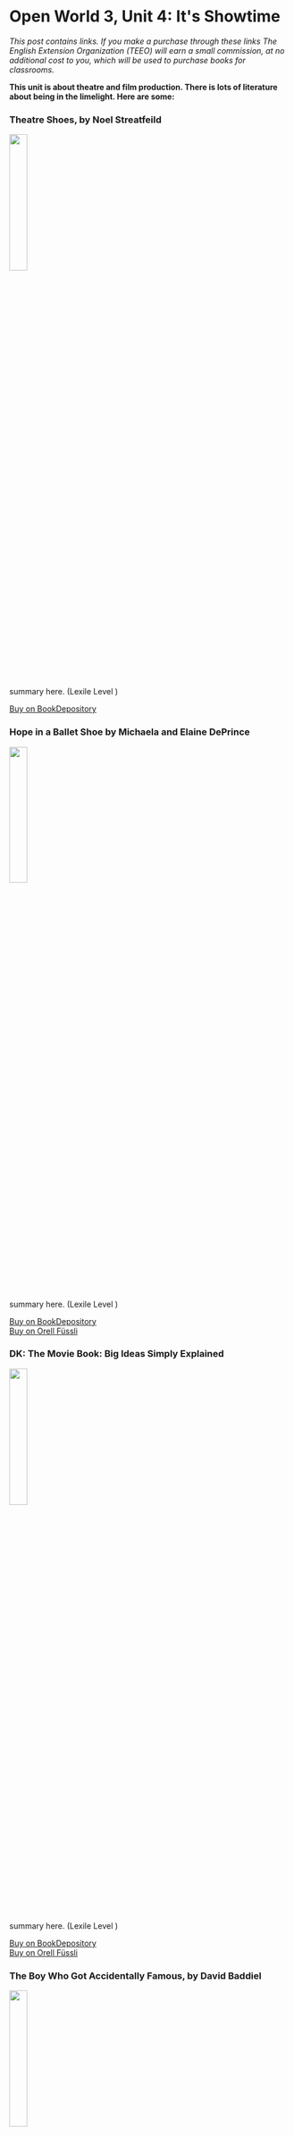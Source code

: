 
# Open World 3, Unit 4: It's Showtime
*This post contains links. If you make a purchase through these links The English Extension Organization (TEEO) will earn a small commission, at no additional cost to you, which will be used to purchase books for classrooms.*

**This unit is about theatre and film production.  There is lots of literature about being in the limelight.  Here are some:** 

### Theatre Shoes, by Noel Streatfeild

<img src="https://imgur.com/ZFaHybq.png" width="25%" />

summary here.  (Lexile Level     )

<a href="https://www.bookdepository.com/Theater-Shoes-Noel-Streatfeild/9780679854340?ref=grid-view&qid=1674667051322&sr=1-5" rel="nofollow"> Buy on BookDepository</a>  


### Hope in a Ballet Shoe by Michaela and Elaine DePrince

<img src="https://imgur.com/WJZiPDH.png" width="25%" />

summary here.  (Lexile Level     )

<a href="https://www.bookdepository.com/Hope-Ballet-Shoe-Michaela-DePrince/9780571314478?ref=grid-view&qid=1674667169661&sr=1-1" rel="nofollow"> Buy on BookDepository</a>  
<a href="https://www.orellfuessli.ch/shop/home/artikeldetails/A1033451881" rel="nofollow">Buy on Orell Füssli</a> 

### DK: The Movie Book: Big Ideas Simply Explained

<img src="https://imgur.com/sLxjnQb.png" width="25%" />

summary here.  (Lexile Level     )

<a href="https://www.bookdepository.com/Movie-Book-DK/9780241188026?ref=grid-view&qid=1674667346954&sr=1-1" rel="nofollow"> Buy on BookDepository</a>  
<a href="https://www.orellfuessli.ch/shop/home/artikeldetails/A1055251449" rel="nofollow">Buy on Orell Füssli</a> 


### The Boy Who Got Accidentally Famous, by David Baddiel

<img src="https://imgur.com/blwLMJc.png" width="25%" />

summary here.  (Lexile Level     )

<a href="https://www.bookdepository.com/Boy-Who-Got-Accidentally-Famous-David-Baddiel/9780008334277?ref=grid-view&qid=1674667518910&sr=1-1" rel="nofollow"> Buy on BookDepository</a>  
<a href="https://www.orellfuessli.ch/shop/home/artikeldetails/A1061672511" rel="nofollow">Buy on Orell Füssli</a> 


### The Boy Who Made Everyone Laugh, by Helen Rutter
<img src="https://imgur.com/7tsKYGR.png" width="25%" />

summary here.  (Lexile Level     )

<a href="https://www.bookdepository.com/Boy-Who-Made-Everyone-Laugh-Helen-Rutter/9780702300851?ref=grid-view&qid=1674667620786&sr=1-1" rel="nofollow"> Buy on BookDepository</a>  
<a href="https://www.orellfuessli.ch/shop/home/artikeldetails/A1056523340" rel="nofollow">Buy on Orell Füssli</a> 

<!--stackedit_data:
eyJoaXN0b3J5IjpbLTE1ODI4MTkzNzgsLTE1MDQ2MzIyNzQsOD
AzNTc4NTMzLDE2MjMzNzE2OTZdfQ==
-->